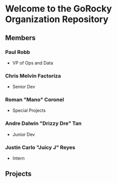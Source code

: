 # Welcome to the GoRocky Organization Repository

## Members

### Paul Robb
- VP of Ops and Data

### Chris Melvin Factoriza
- Senior Dev

### Roman "Mano" Coronel
- Special Projects

### Andre Dalwin "Drizzy Dre" Tan
- Junior Dev

### Justin Carlo "Juicy J" Reyes
- Intern

## Projects
